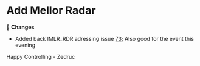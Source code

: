 <div id="changelog"></div>

# Add Mellor Radar

**🔧 Changes**  

* Added back IMLR_RDR adressing issue [73](https://github.com/Zedruc/ATC24-Suite/issues/73); Also good for the event this evening

Happy Controlling
\- Zedruc
